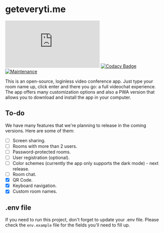 # geteveryti.me  

[![Build Status](https://dev.azure.com/geteverytime/geteveryti.me-frontend/_apis/build/status/pedrowindisch.geteveryti.me?branchName=master)](https://dev.azure.com/geteverytime/geteveryti.me-frontend/_build/latest?definitionId=1&branchName=master)
[![Codacy Badge](https://app.codacy.com/project/badge/Grade/605174b67afb454e963be0441f530ec7)](https://www.codacy.com/manual/pedrowindisch/geteveryti.me?utm_source=github.com&amp;utm_medium=referral&amp;utm_content=pedrowindisch/geteveryti.me&amp;utm_campaign=Badge_Grade)
[![Maintenance](https://img.shields.io/badge/Maintained%3F-yes-green.svg)](https://github.com/pedrowindisch/geteveryti.me/graphs/commit-activity)

This is an open-source, loginless video conference app. Just type your room name up, click enter and there you go: a full videochat experience. The app offers many customization options and also a PWA version that allows you to download and install the app in your computer.

## To-do

We have many features that we're planning to release in the coming versions. Here are some of them:

  - [ ] Screen sharing.
  - [ ] Rooms with more than 2 users.
  - [ ] Password-protected rooms.
  - [ ] User registration (optional).
  - [ ] Color schemes (currently the app only supports the dark mode) - next release.
  - [ ] Room chat.
  - [X] QR Code.
  - [X] Keyboard navigation.
  - [X] Custom room names.

## .env file

If you need to run this project, don't forget to update your .env file. Please check the `env.example` file for the fields you'll need to fill up.
